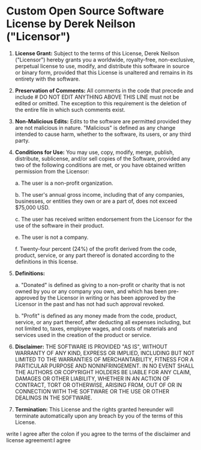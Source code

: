 # Custom Open Source Software License by Derek Neilson ("Licensor")

1. **License Grant:** Subject to the terms of this License, Derek Neilson ("Licensor") hereby grants you a worldwide, royalty-free, non-exclusive, perpetual license to use, modify, and distribute this software in source or binary form, provided that this License is unaltered and remains in its entirety with the software.

2. **Preservation of Comments:** All comments in the code that precede and include # DO NOT EDIT ANYTHING ABOVE THIS LINE must not be edited or omitted. The exception to this requirement is the deletion of the entire file in which such comments exist.

3. **Non-Malicious Edits:** Edits to the software are permitted provided they are not malicious in nature. "Malicious" is defined as any change intended to cause harm, whether to the software, its users, or any third party.

4. **Conditions for Use:** You may use, copy, modify, merge, publish, distribute, sublicense, and/or sell copies of the Software, provided any two of the following conditions are met, or you have obtained written permission from the Licensor:

   a. The user is a non-profit organization.

   b. The user's annual gross income, including that of any companies, businesses, or entities they own or are a part of, does not exceed $75,000 USD.

   c. The user has received written endorsement from the Licensor for the use of the software in their product.

   e. The user is not a company.

   f. Twenty-four percent (24%) of the profit derived from the code, product, service, or any part thereof is donated according to the definitions in this license.

5. **Definitions:**

   a. "Donated" is defined as giving to a non-profit or charity that is not owned by you or any company you own, and which has been pre-approved by the Licensor in writing or has been approved by the Licensor in the past and has not had such approval revoked.

   b. "Profit" is defined as any money made from the code, product, service, or any part thereof, after deducting all expenses including, but not limited to, taxes, employee wages, and costs of materials and services used in the creation of the product or service.

6. **Disclaimer:** THE SOFTWARE IS PROVIDED "AS IS", WITHOUT WARRANTY OF ANY KIND, EXPRESS OR IMPLIED, INCLUDING BUT NOT LIMITED TO THE WARRANTIES OF MERCHANTABILITY, FITNESS FOR A PARTICULAR PURPOSE AND NONINFRINGEMENT. IN NO EVENT SHALL THE AUTHORS OR COPYRIGHT HOLDERS BE LIABLE FOR ANY CLAIM, DAMAGES OR OTHER LIABILITY, WHETHER IN AN ACTION OF CONTRACT, TORT OR OTHERWISE, ARISING FROM, OUT OF OR IN CONNECTION WITH THE SOFTWARE OR THE USE OR OTHER DEALINGS IN THE SOFTWARE.

7. **Termination:** This License and the rights granted hereunder will terminate automatically upon any breach by you of the terms of this License.

write I agree after the colon if you agree to the terms of the disclaimer and license agreement:I agree